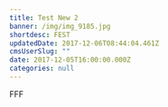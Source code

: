 ```yaml
---
title: Test New 2
banner: /img/img_9185.jpg
shortdesc: FEST
updatedDate: 2017-12-06T08:44:04.461Z
cmsUserSlug: ""
date: 2017-12-05T16:00:00.000Z
categories: null
---
```


FFF